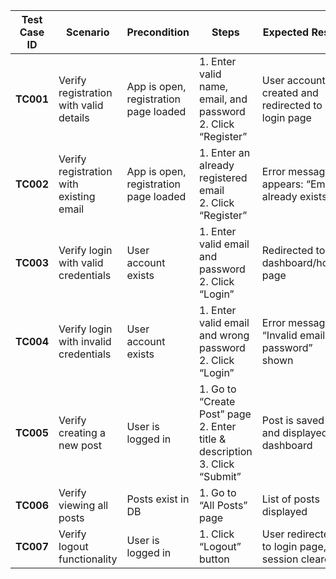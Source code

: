 | **Test Case ID** | **Scenario**                            | **Precondition**                      | **Steps**                                                                        | **Expected Result**                               | **Actual Result** | **Status** |
| ---------------- | --------------------------------------- | ------------------------------------- | -------------------------------------------------------------------------------- | ------------------------------------------------- | ----------------- | ---------- |
| **TC001**        | Verify registration with valid details  | App is open, registration page loaded | 1. Enter valid name, email, and password<br>2. Click “Register”                  | User account created and redirected to login page | As expected       | ✅ Pass     |
| **TC002**        | Verify registration with existing email | App is open, registration page loaded | 1. Enter an already registered email<br>2. Click “Register”                      | Error message appears: “Email already exists”     | As expected       | ✅ Pass     |
| **TC003**        | Verify login with valid credentials     | User account exists                   | 1. Enter valid email and password<br>2. Click “Login”                            | Redirected to dashboard/home page                 | As expected       | ✅ Pass     |
| **TC004**        | Verify login with invalid credentials   | User account exists                   | 1. Enter valid email and wrong password<br>2. Click “Login”                      | Error message “Invalid email or password” shown   | As expected       | ✅ Pass     |
| **TC005**        | Verify creating a new post              | User is logged in                     | 1. Go to “Create Post” page<br>2. Enter title & description<br>3. Click “Submit” | Post is saved and displayed on dashboard          | As expected       | ✅ Pass     |
| **TC006**        | Verify viewing all posts                | Posts exist in DB                     | 1. Go to “All Posts” page                                                        | List of posts displayed                           | As expected       | ✅ Pass     |
| **TC007**        | Verify logout functionality             | User is logged in                     | 1. Click “Logout” button                                                         | User redirected to login page, session cleared    | As expected       | ✅ Pass     |
